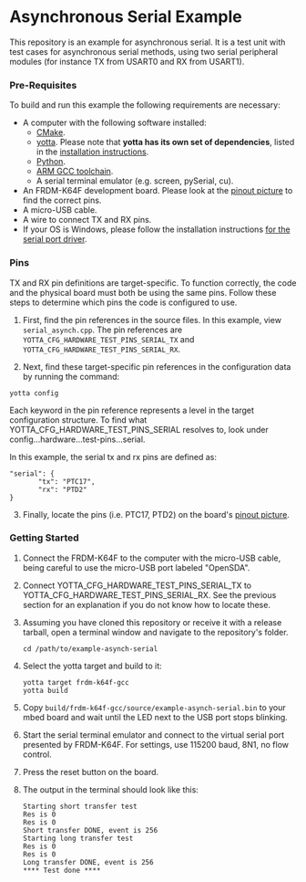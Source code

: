 # Asynchronous Serial Example

This repository is an example for asynchronous serial. It is a test unit with test cases for asynchronous serial methods, using two serial peripheral modules (for instance TX from USART0 and RX from USART1).

### Pre-Requisites

To build and run this example the following requirements are necessary:

* A computer with the following software installed:
	* [CMake](http://www.cmake.org/download/).
	* [yotta](https://github.com/ARMmbed/yotta). Please note that **yotta has its own set of dependencies**, listed in the [installation instructions](http://armmbed.github.io/yotta/#installing-on-windows).
	* [Python](https://www.python.org/downloads/).
	* [ARM GCC toolchain](https://launchpad.net/gcc-arm-embedded).
	* A serial terminal emulator (e.g. screen, pySerial, cu).
* An FRDM-K64F development board. Please look at the [pinout picture](http://developer.mbed.org/platforms/FRDM-K64F/#overview) to find the correct pins.
* A micro-USB cable.
* A wire to connect TX and RX pins.
* If your OS is Windows, please follow the installation instructions [for the serial port driver](https://developer.mbed.org/handbook/Windows-serial-configuration).

### Pins

TX and RX pin definitions are target-specific.  To function correctly, the code and the physical board must both be using the same pins.  Follow these steps to determine which pins the code is configured to use.

1. First, find the pin references in the source files.  In this example, view ``serial_asynch.cpp``. The pin references are ``YOTTA_CFG_HARDWARE_TEST_PINS_SERIAL_TX`` and ``YOTTA_CFG_HARDWARE_TEST_PINS_SERIAL_RX``.

2. Next, find these target-specific pin references in the configuration data by running the command:
 ```
 yotta config
 ```
 Each keyword in the pin reference represents a level in the target configuration structure.  To find what YOTTA_CFG_HARDWARE_TEST_PINS_SERIAL resolves to, look under config...hardware...test-pins...serial.

 In this example, the serial tx and rx pins are defined as:
 ```
 "serial": {
        "tx": "PTC17",
        "rx": "PTD2"
 }
 ```
3. Finally, locate the pins (i.e. PTC17, PTD2) on the board's [pinout picture](https://www.mbed.com/en/development/hardware/boards/nxp/frdm_k64f/#overview).

### Getting Started

1. Connect the FRDM-K64F to the computer with the micro-USB cable, being careful to use the micro-USB port labeled "OpenSDA".

2. Connect YOTTA_CFG_HARDWARE_TEST_PINS_SERIAL_TX to YOTTA_CFG_HARDWARE_TEST_PINS_SERIAL_RX. See the previous section for an explanation if you do not know how to locate these.

3. Assuming you have cloned this repository or receive it with a release tarball, open a terminal window and navigate to the repository's folder.

	```
    cd /path/to/example-asynch-serial
	```

4. Select the yotta target and build to it:

    ```
    yotta target frdm-k64f-gcc
    yotta build
    ```

4. Copy ``build/frdm-k64f-gcc/source/example-asynch-serial.bin`` to your mbed board and wait until the LED next to the USB port stops blinking.

5. Start the serial terminal emulator and connect to the virtual serial port presented by FRDM-K64F. For settings, use 115200 baud, 8N1, no flow control.

6. Press the reset button on the board.

7. The output in the terminal should look like this:

    ```
    Starting short transfer test
    Res is 0
    Res is 0
    Short transfer DONE, event is 256
    Starting long transfer test
    Res is 0
    Res is 0
    Long transfer DONE, event is 256
    **** Test done ****
```
